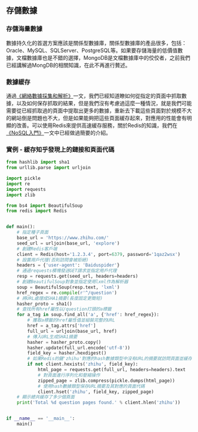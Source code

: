 ## 存儲數據

### 存儲海量數據

數據持久化的首選方案應該是關係型數據庫，關係型數據庫的產品很多，包括：Oracle、MySQL、SQLServer、PostgreSQL等。如果要存儲海量的低價值數據，文檔數據庫也是不錯的選擇，MongoDB是文檔數據庫中的佼佼者，之前我們已經講解過MongDB的相關知識，在此不再進行贅述。

### 數據緩存

通過[《網絡數據採集和解析》](./02.數據採集和解析.md)一文，我們已經知道瞭如何從指定的頁面中抓取數據，以及如何保存抓取的結果，但是我們沒有考慮過這麼一種情況，就是我們可能需要從已經抓取過的頁面中提取出更多的數據，重新去下載這些頁面對於規模不大的網站倒是問題也不大，但是如果能夠把這些頁面緩存起來，對應用的性能會有明顯的改善。可以使用Redis來提供高速緩存服務，關於Redis的知識，我們在[《NoSQL入門》](../Day36-40/NoSQL入門.md)一文中已經做過簡要的介紹。

### 實例 - 緩存知乎發現上的鏈接和頁面代碼

```Python
from hashlib import sha1
from urllib.parse import urljoin

import pickle
import re
import requests
import zlib

from bs4 import BeautifulSoup
from redis import Redis


def main():
    # 指定種子頁面
    base_url = 'https://www.zhihu.com/'
    seed_url = urljoin(base_url, 'explore')
    # 創建Redis客戶端
    client = Redis(host='1.2.3.4', port=6379, password='1qaz2wsx')
    # 設置用戶代理(否則訪問會被拒絕)
    headers = {'user-agent': 'Baiduspider'}
    # 通過requests模塊發送GET請求並指定用戶代理
    resp = requests.get(seed_url, headers=headers)
    # 創建BeautifulSoup對象並指定使用lxml作為解析器
    soup = BeautifulSoup(resp.text, 'lxml')
    href_regex = re.compile(r'^/question')
    # 將URL處理成SHA1摘要(長度固定更簡短)
    hasher_proto = sha1()
    # 查找所有href屬性以/question打頭的a標籤
    for a_tag in soup.find_all('a', {'href': href_regex}):
        # 獲取a標籤的href屬性值並組裝完整的URL
        href = a_tag.attrs['href']
        full_url = urljoin(base_url, href)
        # 傳入URL生成SHA1摘要
        hasher = hasher_proto.copy()
        hasher.update(full_url.encode('utf-8'))
        field_key = hasher.hexdigest()
        # 如果Redis的鍵'zhihu'對應的hash數據類型中沒有URL的摘要就訪問頁面並緩存
        if not client.hexists('zhihu', field_key):
            html_page = requests.get(full_url, headers=headers).text
            # 對頁面進行序列化和壓縮操作
            zipped_pa​​ge = zlib.compress(pickle.dumps(html_page))
            # 使用hash數據類型保存URL摘要及其對應的頁面代碼
            client.hset('zhihu', field_key, zipped_pa​​ge)
    # 顯示總共緩存了多少個頁面
    print('Total %d question pages found.' % client.hlen('zhihu'))


if __name__ == '__main__':
    main()
```


